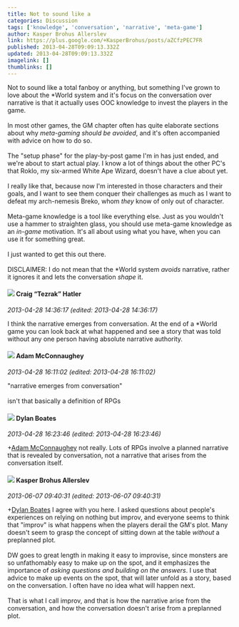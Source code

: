 ```yaml
---
title: Not to sound like a
categories: Discussion
tags: ['knowledge', 'conversation', 'narrative', 'meta-game']
author: Kasper Brohus Allerslev
link: https://plus.google.com/+KasperBrohus/posts/aZCfzPEC7FR
published: 2013-04-28T09:09:13.332Z
updated: 2013-04-28T09:09:13.332Z
imagelink: []
thumblinks: []
---
```


Not to sound like a total fanboy or anything, but something I&#39;ve grown to love about the *World system and it&#39;s focus on the conversation over narrative is that it actually uses OOC knowledge to invest the players in the game.<br /><br />In most other games, the GM chapter often has quite elaborate sections about why <i>meta-gaming should be avoided</i>, and it&#39;s often accompanied with advice on how to do so.<br /><br />The &quot;setup phase&quot; for the play-by-post game I&#39;m in has just ended, and we&#39;re about to start actual play. I know a lot of things about the other PC&#39;s that Roklo, my six-armed White Ape Wizard, doesn&#39;t have a clue about yet.<br /><br />I really like that, because now I&#39;m interested in those characters and their goals, and I want to see them conquer their challenges as much as I want to defeat my arch-nemesis Breko, whom <i>they</i> know of only out of character.<br /><br />Meta-game knowledge is a tool like everything else. Just as you wouldn&#39;t use a hammer to straighten glass, you should use meta-game knowledge as an <i>in-game</i> motivation. It&#39;s all about using what you have, when you can use it for something great.<br /><br />I just wanted to get this out there.<br /><br />DISCLAIMER: I do not mean that the *World system <i>avoids</i> narrative, rather it ignores it and lets the conversation <i>shape</i> it.
<div id='comment z12mfbkryxrsw3nqc04ccboiarzdtj14dhs'>
  <h4><img src='{{site.baseurl}}//images/avatars/117531240065733623677_photo.jpg'> Craig “Tezrak” Hatler</h4>
      <p><cite>2013-04-28 14:36:17 (edited: 2013-04-28 14:36:17)</cite></p>
        <p>I think the narrative emerges from conversation. At the end of a *World game you can look back at what happened and see a story that was told without any one person having absolute narrative authority.</p>
</div>
        

<div id='comment z12mfbkryxrsw3nqc04ccboiarzdtj14dhs'>
  <h4><img src='{{site.baseurl}}//images/avatars/113146105702553453771_photo.jpg'> Adam McConnaughey</h4>
      <p><cite>2013-04-28 16:11:02 (edited: 2013-04-28 16:11:02)</cite></p>
        <p>&quot;narrative emerges from conversation&quot;<br /><br />isn&#39;t that basically a definition of RPGs</p>
</div>
        

<div id='comment z12mfbkryxrsw3nqc04ccboiarzdtj14dhs'>
  <h4><img src='{{site.baseurl}}//images/avatars/104977908596381674248_photo.jpg'> Dylan Boates</h4>
      <p><cite>2013-04-28 16:23:46 (edited: 2013-04-28 16:23:46)</cite></p>
        <p><span class="proflinkWrapper"><span class="proflinkPrefix">+</span><a class="proflink" href="https://plus.google.com/113146105702553453771" oid="113146105702553453771">Adam McConnaughey</a></span> not really. Lots of RPGs involve a planned narrative that is revealed by conversation, not a narrative that arises from the conversation itself.</p>
</div>
        

<div id='comment z12mfbkryxrsw3nqc04ccboiarzdtj14dhs'>
  <h4><img src='{{site.baseurl}}//images/avatars/110937611143261107555_photo.jpg'> Kasper Brohus Allerslev</h4>
      <p><cite>2013-06-07 09:40:31 (edited: 2013-06-07 09:40:31)</cite></p>
        <p><span class="proflinkWrapper"><span class="proflinkPrefix">+</span><a class="proflink" href="https://plus.google.com/104977908596381674248" oid="104977908596381674248">Dylan Boates</a></span> I agree with you here. I asked questions about people&#39;s experiences on relying on nothing but improv, and everyone seems to think that &quot;improv&quot; is what happens when the players derail the GM&#39;s plot. Many doesn&#39;t seem to grasp the concept of sitting down at the table <i>without</i> a preplanned plot.<br /><br />DW goes to great length in making it easy to improvise, since monsters are so unfathomably easy to make up on the spot, and it emphasizes the importance of <i>asking questions and building on the answers</i>. I use that advice to make up events on the spot, that will later unfold as a story, based on the conversation. I often have no idea what will happen next.<br /><br />That is what I call improv, and that is how the narrative arise from the conversation, and how the conversation doesn&#39;t arise from a preplanned plot.</p>
</div>
        